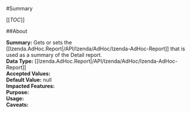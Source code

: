 #Summary

[[_TOC_]]

##About

**Summary:** Gets or sets the [[Izenda.AdHoc.Report|/API/Izenda/AdHoc/Izenda-AdHoc-Report]] that is used as a summary of the Detail report.  
**Data Type:** [[Izenda.AdHoc.Report|/API/Izenda/AdHoc/Izenda-AdHoc-Report]]  
**Accepted Values:**   
**Default Value:** null  
**Impacted Features:**   
**Purpose:**   
**Usage:**   
**Caveats:**   


